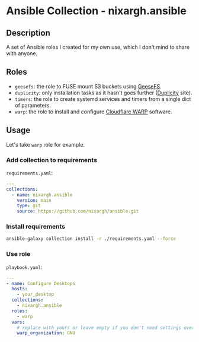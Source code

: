 # Ansible Collection - nixargh.ansible

## Description

A set of Ansible roles I created for my own use, which I don't mind to share with anyone.

## Roles

- `geesefs`: the role to FUSE mount S3 buckets using [GeeseFS](https://github.com/yandex-cloud/geesefs).
- `duplicity`: only installation tasks as it hasn't goes further ([Duplicity](https://duplicity.gitlab.io/docs.html) site).
- `timers`: the role to create systemd services and timers from a single dict of parameters.
- `warp`: the role to install and configure [Cloudflare WARP](https://developers.cloudflare.com/warp-client/get-started/linux/) software.

## Usage

Let's take `warp` role for example.

### Add collection to requirements

`requirements.yaml`:
```yaml
---
collections:
  - name: nixargh.ansible
    version: main
    type: git
    source: https://github.com/nixargh/ansible.git
```

### Install requirements

```bash
ansible-galaxy collection install -r ./requirements.yaml --force
```

### Use role

`playbook.yaml`:
```yaml
---
- name: Configure Desktops
  hosts:
    - your_desktop
  collections:
    - nixargh.ansible
  roles:
    - warp
  vars:
    # replace with yours or leave empty if you don't need settings override
    warp_organization: GNU
```
